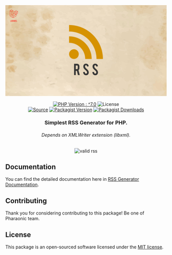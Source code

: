 <p align="center"><a href="https://pharaonic.io" target="_blank"><img src="https://raw.githubusercontent.com/Pharaonic/logos/main/php/rss.jpg"></a></p>

<p align="center">
  <a href="https://php.net" target="_blank"><img src="https://img.shields.io/static/v1?label=PHP&message=^7.0&color=blue&style=flat-square" alt="PHP Version : ^7.0"></a>
  <img src="https://img.shields.io/static/v1?label=License&message=MIT&color=brightgreen&style=flat-square" alt="License">
  <br>
  <a href="https://packagist.org/packages/Pharaonic/php-rss" target="_blank"><img src="https://img.shields.io/static/v1?label=Packagist&message=pharaonic/php-rss&color=blue&logo=packagist&logoColor=white" alt="Source"></a>
  <a href="https://packagist.org/packages/pharaonic/php-rss" target="_blank"><img src="https://poser.pugx.org/pharaonic/php-rss/v" alt="Packagist Version"></a>
  <a href="https://packagist.org/packages/pharaonic/php-rss" target="_blank"><img src="https://poser.pugx.org/pharaonic/php-rss/downloads" alt="Packagist Downloads"></a>
</p>

<h3 align="center">Simplest RSS Generator for PHP.</h3>
<h6 align="center">Depends on XMLWriter extension (libxml).</h6>
<p align="center"><img src="https://validator.w3.org/feed/images/valid-rss-rogers.png" alt="valid rss"></p>

## Documentation

You can find the detailed documentation here in [RSS Generator Documentation](https://pharaonic.io/packages/php/rss).

## Contributing

Thank you for considering contributing to this package! Be one of Pharaonic team.

## License

This package is an open-sourced software licensed under the [MIT license](https://opensource.org/licenses/MIT).
